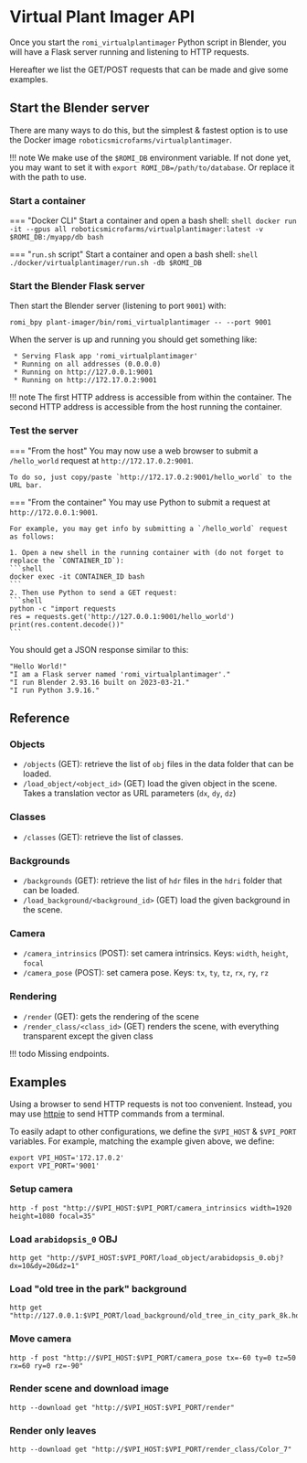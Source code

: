 # Virtual Plant Imager API

Once you start the ``romi_virtualplantimager`` Python script in Blender, you will have a Flask server running and listening to HTTP requests.

Hereafter we list the GET/POST requests that can be made and give some examples.

## Start the Blender server
There are many ways to do this, but the simplest & fastest option is to use the Docker image ``roboticsmicrofarms/virtualplantimager``.

!!! note
    We make use of the `$ROMI_DB` environment variable.
    If not done yet, you may want to set it with `export ROMI_DB=/path/to/database`.
    Or replace it with the path to use.

### Start a container
=== "Docker CLI"
    Start a container and open a bash shell:
    ```shell
    docker run -it --gpus all roboticsmicrofarms/virtualplantimager:latest -v $ROMI_DB:/myapp/db bash
    ```

=== "`run.sh` script"
    Start a container and open a bash shell:
    ```shell
    ./docker/virtualplantimager/run.sh -db $ROMI_DB
    ```

### Start the Blender Flask server
Then start the Blender server (listening to port `9001`) with:
```shell
romi_bpy plant-imager/bin/romi_virtualplantimager -- --port 9001
```

When the server is up and running you should get something like:
```
 * Serving Flask app 'romi_virtualplantimager'
 * Running on all addresses (0.0.0.0)
 * Running on http://127.0.0.1:9001
 * Running on http://172.17.0.2:9001
```

!!! note
    The first HTTP address is accessible from within the container.
    The second HTTP address is accessible from the host running the container.

### Test the server

=== "From the host"
    You may now use a web browser to submit a `/hello_world` request at `http://172.17.0.2:9001`.
    
    To do so, just copy/paste `http://172.17.0.2:9001/hello_world` to the URL bar.

=== "From the container"
    You may use Python to submit a request at `http://172.0.0.1:9001`.

    For example, you may get info by submitting a `/hello_world` request as follows:

    1. Open a new shell in the running container with (do not forget to replace the `CONTAINER_ID`):
    ```shell
    docker exec -it CONTAINER_ID bash
    ```
    2. Then use Python to send a GET request:
    ```shell
    python -c "import requests
    res = requests.get('http://127.0.0.1:9001/hello_world')
    print(res.content.decode())"
    ```

You should get a JSON response similar to this:
```
"Hello World!"
"I am a Flask server named 'romi_virtualplantimager'."
"I run Blender 2.93.16 built on 2023-03-21."
"I run Python 3.9.16."
```

## Reference

### Objects

* `/objects` (GET): retrieve the list of `obj` files in the data folder that can be loaded.
* `/load_object/<object_id>` (GET) load the given object in the scene. Takes a translation vector as URL parameters (`dx`, `dy`, `dz`)

### Classes

* `/classes` (GET): retrieve the list of classes.

### Backgrounds

* `/backgrounds` (GET): retrieve the list of `hdr` files in the `hdri` folder that can be loaded.
* `/load_background/<background_id>` (GET) load the given background in the scene.

### Camera

* `/camera_intrinsics` (POST): set camera intrinsics. Keys: `width`, `height`, `focal`
* `/camera_pose` (POST): set camera pose. Keys: `tx`, `ty`, `tz`, `rx`, `ry`, `rz`

### Rendering

* `/render` (GET): gets the rendering of the scene
* `/render_class/<class_id>` (GET) renders the scene, with everything transparent except the given class

!!! todo
    Missing endpoints.

## Examples
Using a browser to send HTTP requests is not too convenient.
Instead, you may use [httpie](https://httpie.org/) to send HTTP commands from a terminal.

To easily adapt to other configurations, we define the `$VPI_HOST` & `$VPI_PORT` variables.
For example, matching the example given above, we define:
```shell
export VPI_HOST='172.17.0.2'
export VPI_PORT='9001'
```

### Setup camera
```shell
http -f post "http://$VPI_HOST:$VPI_PORT/camera_intrinsics width=1920 height=1080 focal=35"
```

### Load `arabidopsis_0` OBJ
```shell
http get "http://$VPI_HOST:$VPI_PORT/load_object/arabidopsis_0.obj?dx=10&dy=20&dz=1"
```

### Load "old tree in the park" background
```shell
http get "http://127.0.0.1:$VPI_PORT/load_background/old_tree_in_city_park_8k.hdr"
```

### Move camera
```shell
http -f post "http://$VPI_HOST:$VPI_PORT/camera_pose tx=-60 ty=0 tz=50 rx=60 ry=0 rz=-90"
```

### Render scene and download image
```shell
http --download get "http://$VPI_HOST:$VPI_PORT/render"
```

### Render only leaves
```shell
http --download get "http://$VPI_HOST:$VPI_PORT/render_class/Color_7"
```
